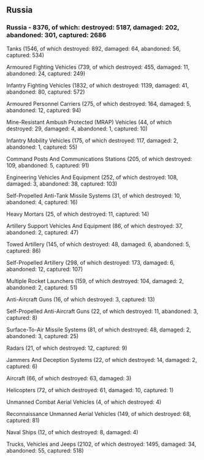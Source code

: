 
 
 ## Russia
 
 ### Russia - 8376, of which: destroyed: 5187, damaged: 202, abandoned: 301, captured: 2686

 

 

 Tanks (1546, of which destroyed: 892, damaged: 64, abandoned: 56, captured: 534)

 Armoured Fighting Vehicles (739, of which destroyed: 455, damaged: 11, abandoned: 24, captured: 249)

 Infantry Fighting Vehicles (1832, of which destroyed: 1139, damaged: 41, abandoned: 80, captured: 572)

 Armoured Personnel Carriers (275, of which destroyed: 164, damaged: 5, abandoned: 12, captured: 94)

 Mine-Resistant Ambush Protected (MRAP) Vehicles (44, of which destroyed: 29, damaged: 4, abandoned: 1, captured: 10)

 Infantry Mobility Vehicles (175, of which destroyed: 117, damaged: 2, abandoned: 1, captured: 55)

 Command Posts And Communications Stations (205, of which destroyed: 109, abandoned: 5, captured: 91)

 Engineering Vehicles And Equipment (252, of which destroyed: 108, damaged: 3, abandoned: 38, captured: 103)

 Self-Propelled Anti-Tank Missile Systems (31, of which destroyed: 10, abandoned: 4, captured: 16)

 Heavy Mortars (25, of which destroyed: 11, captured: 14)

 Artillery Support Vehicles And Equipment (86, of which destroyed: 37, abandoned: 2, captured: 47)

 Towed Artillery (145, of which destroyed: 48, damaged: 6, abandoned: 5, captured: 86)

 Self-Propelled Artillery (298, of which destroyed: 173, damaged: 6, abandoned: 12, captured: 107)

 Multiple Rocket Launchers (159, of which destroyed: 104, damaged: 2, abandoned: 2, captured: 51)

 Anti-Aircraft Guns (16, of which destroyed: 3, captured: 13)

 Self-Propelled Anti-Aircraft Guns (22, of which destroyed: 11, abandoned: 3, captured: 8)

 Surface-To-Air Missile Systems (81, of which destroyed: 48, damaged: 2, abandoned: 3, captured: 25)

 Radars (21, of which destroyed: 12, captured: 9)

 Jammers And Deception Systems (22, of which destroyed: 14, damaged: 2, captured: 6)

 Aircraft (66, of which destroyed: 63, damaged: 3)

 Helicopters (72, of which destroyed: 61, damaged: 10, captured: 1)

 Unmanned Combat Aerial Vehicles (4, of which destroyed: 4)

 Reconnaissance Unmanned Aerial Vehicles (149, of which destroyed: 68, captured: 81)

 Naval Ships (12, of which destroyed: 8, damaged: 4)

 Trucks, Vehicles and Jeeps (2102, of which destroyed: 1495, damaged: 34, abandoned: 55, captured: 518)

